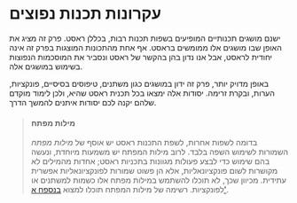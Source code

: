 # עקרונות תכנות נפוצים

ישנם מושגים תכנותיים המופיעים בשפות תכנות רבות, בכללן ראסט. פרק זה מציג את האופן שבו מושגים אלו ממומשים בראסט. אף אחת מהתכונות המוצגות בפרק זה אינה יחודית לראסט, אבל אנו נדון בהן בהקשר של ראסט ונסביר את המוסכמות הנפוצות בשימוש במושגים אלה.

באופן מדויק יותר, פרק זה ידון במושגים כגון משתנים, טיפוסים בסיסיים, פונקציות, הערות, ובקרת זרימה. יסודות אלה ימצאו בכל תכנית ראסט שהיא, ולכן לימוד מוקדם שלהם יקנה לכם יסודות איתנים להמשך הדרך.

> #### מילות מפתח
>
> בדומה לשפות אחרות, לשפת התכנות ראסט יש אוסף של _מילות מפתח_ השמורות לשימוש השפה בלבד. לרוב מילות המפתח יש משמעות מיוחדת, ונעשה בהם שימוש כדי לבצע פעולות מגוונות בתכניות ראסט; אחדות מהמילים לא מקושרות לשום פונקציונאליות, אלא הן פשוט שמורות לפונקציונאליות אפשרית עתידית. מכיוון שכך, לא תוכלו להשתמש במילות מפתח אלו כשמות למשתנים או לפונקציות. רשימה של מילות המפתח תוכלו למצוא [בנספח א'][appendix_a]<!-- ignore -->.</p> </blockquote>

[appendix_a]: appendix-01-keywords.md
